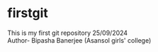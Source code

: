 # firstgit
This is my first git repository 25/09/2024
<br>
Author- Bipasha Banerjee (Asansol girls' college)
